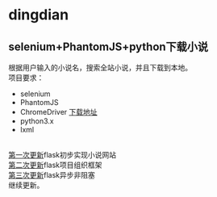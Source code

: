 # dingdian
selenium+PhantomJS+python下载小说
----
根据用户输入的小说名，搜索全站小说，并且下载到本地。<br>
项目要求：<br>
	<ul>
		<li>selenium</li>
		<li>PhantomJS</li>
		<li>ChromeDriver
			<a href="https://sites.google.com/a/chromium.org/chromedriver/downloads">下载地址</a>
		</li>
		<li>python3.x</li>
		<li>lxml</li>
	</ul>
<br>
<a href="https://github.com/Blackyukun/dingdian/tree/second">第一次更新</a>flask初步实现小说网站<br>
<a href="https://github.com/Blackyukun/dingdian/tree/third">第二次更新</a>flask项目组织框架<br>
<a href="https://github.com/Blackyukun/dingdian/tree/last">第三次更新</a>flask异步非阻塞
<br>
继续更新。
